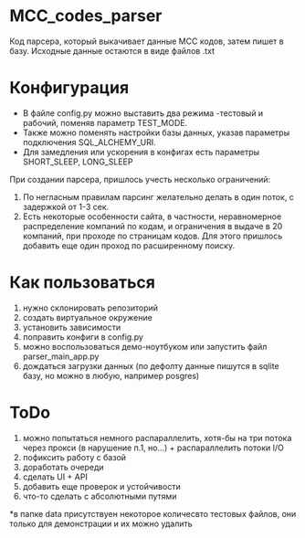 # MCC_codes_parser
Код парсера, который выкачивает данные MCC кодов, затем пишет в базу.
Исходные данные остаются в виде файлов .txt

# Конфигурация
* В файле config.py можно выставить два режима -тестовый и рабочий, поменяв параметр TEST_MODE. 
* Также можно поменять настройки базы данных, указав параметры подключения SQL_ALCHEMY_URI.
* Для замедления или ускорения в конфигах есть параметры SHORT_SLEEP, LONG_SLEEP

При создании парсера, пришлось учесть несколько ограничений:
1. По негласным правилам парсинг желательно делать в один поток, с задержкой от 1-3 сек. 
2. Есть некоторые особенности сайта, в частности, неравномерное распределение компаний по кодам, и ограничения в выдаче в 20 компаний, при проходе по страницам кодов.
  Для этого пришлось добавить еще один проход по расширенному поиску.
  
  
  
# Как пользоваться
1. нужно склонировать репозиторий
2. создать виртуальное окружение
3. установить зависимости
4. поправить конфиги в config.py
5. можно воспользоваться демо-ноутбуком или запустить файл parser_main_app.py
6. дождаться загрузки данных (по дефолту данные пишутся в sqlite базу, но можно в любую, например posgres)

# ToDо
1. можно попытаться немного распараллелить, хотя-бы на три потока через прокси (в нарушение п.1, но...) + распараллелить потоки I/O
2. пофиксить работу с базой 
3. доработать очереди
4. сделать UI + API
5. добавить еще проверок и устойчивости
6. что-то сделать с абсолютными путями


*в папке data присутствуен некоторое количесвто тестовых файлов, они только для демонстрации и их можно удалить



